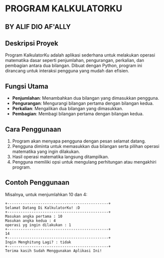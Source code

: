 # PROGRAM KALKULATORKU
## BY ALIF DIO AF'ALLY

## Deskripsi Proyek
Program KalkulatorKu adalah aplikasi sederhana untuk melakukan operasi matematika dasar seperti penjumlahan, pengurangan, perkalian, dan pembagian antara dua bilangan. Dibuat dengan Python, program ini dirancang untuk interaksi pengguna yang mudah dan efisien.

## Fungsi Utama
- **Penjumlahan**: Menambahkan dua bilangan yang dimasukkan pengguna.
- **Pengurangan**: Mengurangi bilangan pertama dengan bilangan kedua.
- **Perkalian**: Mengalikan dua bilangan yang dimasukkan.
- **Pembagian**: Membagi bilangan pertama dengan bilangan kedua.

## Cara Penggunaan
1. Program akan menyapa pengguna dengan pesan selamat datang.
2. Pengguna diminta untuk memasukkan dua bilangan serta pilihan operasi matematika yang ingin dilakukan.
3. Hasil operasi matematika langsung ditampilkan.
4. Pengguna memiliki opsi untuk mengulang perhitungan atau mengakhiri program.

## Contoh Penggunaan
Misalnya, untuk menjumlahkan 10 dan 4:
```plaintext
+----------------------------------------------+
Selamat Datang Di KalkulatorKu! :D
+----------------------------------------------+
Masukan angka pertama : 10
Masukan angka kedua : 4
operasi yg ingin dilakukan : 1
+----------------------------------------------+
14
+----------------------------------------------+
Ingin Menghitung Lagi? : tidak
+----------------------------------------------+
Terima kasih Sudah Menggunakan Aplikasi Ini!

